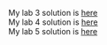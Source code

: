 My lab 3 solution is [here](https://github.com/Irina-syrnikova/js-assignments)<br>
My lab 4 solution is [here](https://github.com/Irina-syrnikova/ipr2-2)<br>
My lab 5 solution is [here](https://github.com/Irina-syrnikova/ipr-2-1)<br>